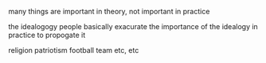 many things are important in theory, not important in practice

the idealogogy people basically exacurate the importance of the idealogy in practice to propogate it


religion
patriotism
football team
etc, etc